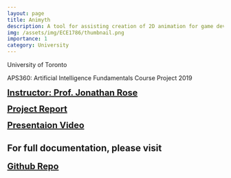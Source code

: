 ```yaml
---
layout: page
title: Animyth
description: A tool for assisting creation of 2D animation for game development 2024
img: /assets/img/ECE1786/thumbnail.png
importance: 1
category: University
---
```


University of Toronto

APS360: Artificial Intelligence Fundamentals Course Project 2019

<a href="https://www.ece.utoronto.ca/people/rose-j-s/" target="_blank" style="font-size: 20px; font-weight: bold;">Instructor: Prof. Jonathan Rose</a>

<a href="https://www.eecg.utoronto.ca/~jayar/ece1786.2023/download/animyth.pdf" target="_blank" style="font-size: 20px; font-weight: bold;">Project Report</a>

<a href="https://www.eecg.utoronto.ca/~jayar/ece1786.2023/animyth.html" target="_blank" style="font-size: 20px; font-weight: bold;">Presentaion Video</a>

## For full documentation, please visit 
<a href="https://github.com/ece1786-2023/Animyth" target="_blank" style="font-size: 20px; font-weight: bold;">Github Repo</a>

